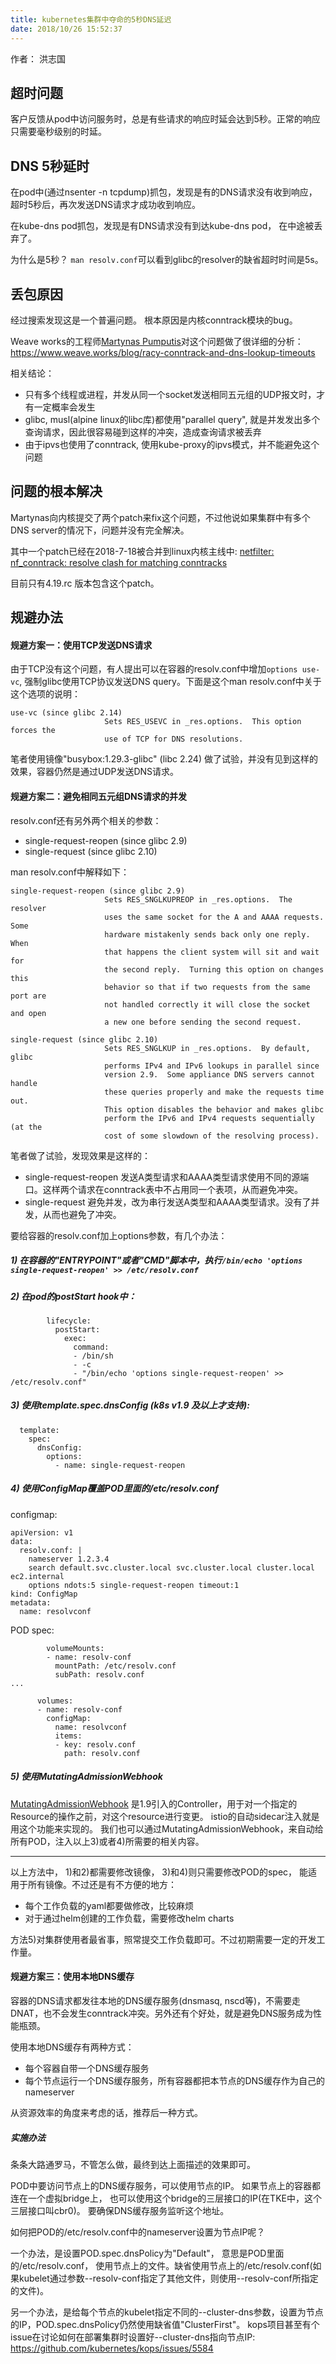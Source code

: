 ```yaml
---
title: kubernetes集群中夺命的5秒DNS延迟
date: 2018/10/26 15:52:37
---
```


作者： 洪志国

## 超时问题
客户反馈从pod中访问服务时，总是有些请求的响应时延会达到5秒。正常的响应只需要毫秒级别的时延。

## DNS 5秒延时
在pod中(通过nsenter -n tcpdump)抓包，发现是有的DNS请求没有收到响应，超时5秒后，再次发送DNS请求才成功收到响应。


在kube-dns pod抓包，发现是有DNS请求没有到达kube-dns pod， 在中途被丢弃了。

为什么是5秒？ `man resolv.conf`可以看到glibc的resolver的缺省超时时间是5s。

## 丢包原因
经过搜索发现这是一个普遍问题。
根本原因是内核conntrack模块的bug。

Weave works的工程师[Martynas Pumputis](martynas@weave.works)对这个问题做了很详细的分析：
https://www.weave.works/blog/racy-conntrack-and-dns-lookup-timeouts

相关结论：
- 只有多个线程或进程，并发从同一个socket发送相同五元组的UDP报文时，才有一定概率会发生
- glibc, musl(alpine linux的libc库)都使用"parallel query", 就是并发发出多个查询请求，因此很容易碰到这样的冲突，造成查询请求被丢弃
- 由于ipvs也使用了conntrack, 使用kube-proxy的ipvs模式，并不能避免这个问题

## 问题的根本解决

Martynas向内核提交了两个patch来fix这个问题，不过他说如果集群中有多个DNS server的情况下，问题并没有完全解决。

其中一个patch已经在2018-7-18被合并到linux内核主线中: [netfilter: nf_conntrack: resolve clash for matching conntracks](https://git.kernel.org/pub/scm/linux/kernel/git/torvalds/linux.git/commit/?id=ed07d9a021df6da53456663a76999189badc432a)

目前只有4.19.rc 版本包含这个patch。

## 规避办法
#### 规避方案一：使用TCP发送DNS请求
由于TCP没有这个问题，有人提出可以在容器的resolv.conf中增加`options use-vc`, 强制glibc使用TCP协议发送DNS query。下面是这个man resolv.conf中关于这个选项的说明：

```
use-vc (since glibc 2.14)
                     Sets RES_USEVC in _res.options.  This option forces the
                     use of TCP for DNS resolutions.
```
笔者使用镜像"busybox:1.29.3-glibc" (libc 2.24)  做了试验，并没有见到这样的效果，容器仍然是通过UDP发送DNS请求。

#### 规避方案二：避免相同五元组DNS请求的并发
resolv.conf还有另外两个相关的参数： 
- single-request-reopen (since glibc 2.9)
- single-request (since glibc 2.10)

man resolv.conf中解释如下：

```
single-request-reopen (since glibc 2.9)
                     Sets RES_SNGLKUPREOP in _res.options.  The resolver
                     uses the same socket for the A and AAAA requests.  Some
                     hardware mistakenly sends back only one reply.  When
                     that happens the client system will sit and wait for
                     the second reply.  Turning this option on changes this
                     behavior so that if two requests from the same port are
                     not handled correctly it will close the socket and open
                     a new one before sending the second request.
                     
single-request (since glibc 2.10)
                     Sets RES_SNGLKUP in _res.options.  By default, glibc
                     performs IPv4 and IPv6 lookups in parallel since
                     version 2.9.  Some appliance DNS servers cannot handle
                     these queries properly and make the requests time out.
                     This option disables the behavior and makes glibc
                     perform the IPv6 and IPv4 requests sequentially (at the
                     cost of some slowdown of the resolving process).
```

笔者做了试验，发现效果是这样的：
- single-request-reopen
发送A类型请求和AAAA类型请求使用不同的源端口。这样两个请求在conntrack表中不占用同一个表项，从而避免冲突。
- single-request
避免并发，改为串行发送A类型和AAAA类型请求。没有了并发，从而也避免了冲突。


要给容器的resolv.conf加上options参数，有几个办法：
##### 1) 在容器的"ENTRYPOINT"或者"CMD"脚本中，执行`/bin/echo 'options single-request-reopen' >> /etc/resolv.conf`
##### 2) 在pod的postStart hook中：
```
        lifecycle:
          postStart:
            exec:
              command:
              - /bin/sh
              - -c 
              - "/bin/echo 'options single-request-reopen' >> /etc/resolv.conf"
```
##### 3) 使用template.spec.dnsConfig (k8s v1.9 及以上才支持):
```
  template:
    spec:
      dnsConfig:
        options:
          - name: single-request-reopen
```

##### 4) 使用ConfigMap覆盖POD里面的/etc/resolv.conf
configmap:
```
apiVersion: v1
data:
  resolv.conf: |
    nameserver 1.2.3.4
    search default.svc.cluster.local svc.cluster.local cluster.local ec2.internal
    options ndots:5 single-request-reopen timeout:1
kind: ConfigMap
metadata:
  name: resolvconf
```

POD spec:
```
        volumeMounts:
        - name: resolv-conf
          mountPath: /etc/resolv.conf
          subPath: resolv.conf
...

      volumes:
      - name: resolv-conf
        configMap:
          name: resolvconf
          items:
          - key: resolv.conf
            path: resolv.conf
```

##### 5) 使用MutatingAdmissionWebhook
[MutatingAdmissionWebhook](https://kubernetes.io/docs/reference/access-authn-authz/admission-controllers/#mutatingadmissionwebhook-beta-in-1-9) 是1.9引入的Controller，用于对一个指定的Resource的操作之前，对这个resource进行变更。
istio的自动sidecar注入就是用这个功能来实现的。 我们也可以通过MutatingAdmissionWebhook，来自动给所有POD，注入以上3)或者4)所需要的相关内容。

---

以上方法中， 1)和2)都需要修改镜像， 3)和4)则只需要修改POD的spec， 能适用于所有镜像。不过还是有不方便的地方：
- 每个工作负载的yaml都要做修改，比较麻烦
- 对于通过helm创建的工作负载，需要修改helm charts

方法5)对集群使用者最省事，照常提交工作负载即可。不过初期需要一定的开发工作量。

#### 规避方案三：使用本地DNS缓存
容器的DNS请求都发往本地的DNS缓存服务(dnsmasq, nscd等)，不需要走DNAT，也不会发生conntrack冲突。另外还有个好处，就是避免DNS服务成为性能瓶颈。

使用本地DNS缓存有两种方式：
- 每个容器自带一个DNS缓存服务
- 每个节点运行一个DNS缓存服务，所有容器都把本节点的DNS缓存作为自己的nameserver

从资源效率的角度来考虑的话，推荐后一种方式。

##### 实施办法
条条大路通罗马，不管怎么做，最终到达上面描述的效果即可。

POD中要访问节点上的DNS缓存服务，可以使用节点的IP。 如果节点上的容器都连在一个虚拟bridge上， 也可以使用这个bridge的三层接口的IP(在TKE中，这个三层接口叫cbr0)。 要确保DNS缓存服务监听这个地址。

如何把POD的/etc/resolv.conf中的nameserver设置为节点IP呢？

一个办法，是设置POD.spec.dnsPolicy为"Default"， 意思是POD里面的/etc/resolv.conf， 使用节点上的文件。缺省使用节点上的/etc/resolv.conf(如果kubelet通过参数--resolv-conf指定了其他文件，则使用--resolv-conf所指定的文件)。

另一个办法，是给每个节点的kubelet指定不同的--cluster-dns参数，设置为节点的IP，POD.spec.dnsPolicy仍然使用缺省值"ClusterFirst"。 kops项目甚至有个issue在讨论如何在部署集群时设置好--cluster-dns指向节点IP: https://github.com/kubernetes/kops/issues/5584


